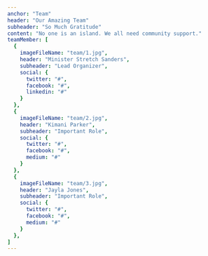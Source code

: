 ```yaml
---
anchor: "Team"
header: "Our Amazing Team"
subheader: "So Much Gratitude"
content: "No one is an island. We all need community support."
teamMember: [
  {
    imageFileName: "team/1.jpg",
    header: "Minister Stretch Sanders",
    subheader: "Lead Organizer",
    social: {
      twitter: "#",
      facebook: "#",
      linkedin: "#"
    }
  },
  {
    imageFileName: "team/2.jpg",
    header: "Kimani Parker",
    subheader: "Important Role",
    social: {
      twitter: "#",
      facebook: "#",
      medium: "#"
    }
  },
  {
    imageFileName: "team/3.jpg",
    header: "Jayla Jones",
    subheader: "Important Role",
    social: {
      twitter: "#",
      facebook: "#",
      medium: "#"
    }
  },
]
---
```

